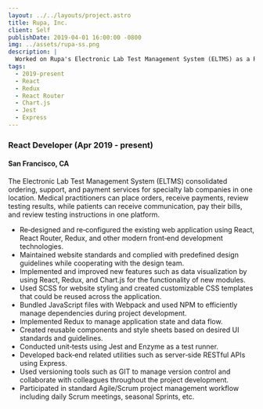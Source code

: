 ```yaml
---
layout: ../../layouts/project.astro
title: Rupa, Inc.
client: Self
publishDate: 2019-04-01 16:00:00 -0800
img: ../assets/rupa-ss.png
description: |
  Worked on Rupa's Electronic Lab Test Management System (ELTMS) as a React Developer.
tags:
  - 2019-present
  - React
  - Redux
  - React Router
  - Chart.js
  - Jest
  - Express
---
```


### React Developer (Apr 2019 - present)

#### San Francisco, CA

The Electronic Lab Test Management System (ELTMS) consolidated ordering, support, and payment services for specialty lab companies in one location. Medical practitioners can place orders, receive payments, review testing results, while patients can receive communication, pay their bills, and review testing instructions in one platform.

- Re‑designed and re‑configured the existing web application using React, React Router, Redux, and other modern front‑end development technologies.
- Maintained website standards and complied with predefined design guidelines while cooperating with the design team.
- Implemented and improved new features such as data visualization by using React, Redux, and Chart.js for the functionality of new modules.
- Used SCSS for website styling and created customizable CSS templates that could be reused across the application.
- Bundled JavaScript files with Webpack and used NPM to efficiently manage dependencies during project development.
- Implemented Redux to manage application state and data flow.
- Created reusable components and style sheets based on desired UI standards and guidelines.
- Conducted unit‑tests using Jest and Enzyme as a test runner.
- Developed back‑end related utilities such as server‑side RESTful APIs using Express.
- Used versioning tools such as GIT to manage version control and collaborate with colleagues throughout the project development.
- Participated in standard Agile/Scrum project management workflow including daily Scrum meetings, seasonal Sprints, etc.
